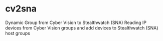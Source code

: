 # cv2sna
Dynamic Group from Cyber Vision to Stealthwatch (SNA)
Reading IP devices from Cyber Vision groups and add devices to Stealthwatch (SNA) host groups
